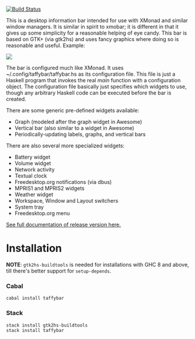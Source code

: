 [![Build Status](https://travis-ci.org/travitch/taffybar.svg?branch=master)](https://travis-ci.org/travitch/taffybar)

This is a desktop information bar intended for use with XMonad and
similar window managers.  It is similar in spirit to xmobar; it is
different in that it gives up some simplicity for a reasonable helping
of eye candy.  This bar is based on GTK+ (via gtk2hs) and uses fancy
graphics where doing so is reasonable and useful.  Example:

![](https://github.com/travitch/taffybar/blob/master/doc/screenshot.png)

The bar is configured much like XMonad.  It uses
~/.config/taffybar/taffybar.hs as its configuration file.  This file
is just a Haskell program that invokes the real _main_ function with a
configuration object.  The configuration file basically just specifies
which widgets to use, though any arbitrary Haskell code can be
executed before the bar is created.

There are some generic pre-defined widgets available:

 * Graph (modeled after the graph widget in Awesome)
 * Vertical bar (also similar to a widget in Awesome)
 * Periodically-updating labels, graphs, and vertical bars

There are also several more specialized widgets:

 * Battery widget
 * Volume widget
 * Network activity
 * Textual clock
 * Freedesktop.org notifications (via dbus)
 * MPRIS1 and MPRIS2 widgets
 * Weather widget
 * Workspace, Window and Layout switchers
 * System tray
 * Freedesktop.org menu

[See full documentation of release version here.](https://hackage.haskell.org/package/taffybar)

Installation
============
**NOTE**: `gtk2hs-buildtools` is needed for installations with GHC 8 and above, till there's better support for `setup-depends`.

### Cabal
```
cabal install taffybar
```

### Stack
```
stack install gtk2hs-buildtools
stack install taffybar
```
